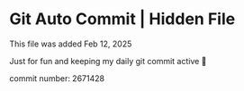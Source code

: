 # Git Auto Commit | Hidden File

This file was added Feb 12, 2025

Just for fun and keeping my daily git commit active 🤪

commit number: 2671428
